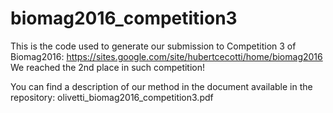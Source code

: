 # biomag2016_competition3
This is the code used to generate our submission to Competition 3 of Biomag2016: https://sites.google.com/site/hubertcecotti/home/biomag2016
We reached the 2nd place in such competition!

You can find a description of our method in the document available in the repository: olivetti_biomag2016_competition3.pdf
